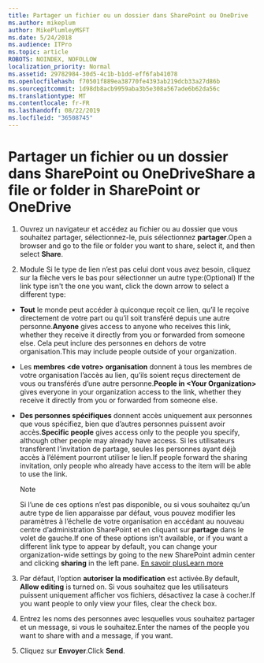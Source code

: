 ```yaml
---
title: Partager un fichier ou un dossier dans SharePoint ou OneDrive
ms.author: mikeplum
author: MikePlumleyMSFT
ms.date: 5/24/2018
ms.audience: ITPro
ms.topic: article
ROBOTS: NOINDEX, NOFOLLOW
localization_priority: Normal
ms.assetid: 29782984-30d5-4c1b-b1dd-eff6fab41078
ms.openlocfilehash: f70501f889ea38770fe4393ab219dcb33a27d86b
ms.sourcegitcommit: 1d98db8acb9959aba3b5e308a567ade6b62da56c
ms.translationtype: MT
ms.contentlocale: fr-FR
ms.lasthandoff: 08/22/2019
ms.locfileid: "36508745"
---
```

# <a name="share-a-file-or-folder-in-sharepoint-or-onedrive"></a><span data-ttu-id="1280e-102">Partager un fichier ou un dossier dans SharePoint ou OneDrive</span><span class="sxs-lookup"><span data-stu-id="1280e-102">Share a file or folder in SharePoint or OneDrive</span></span>

1. <span data-ttu-id="1280e-103">Ouvrez un navigateur et accédez au fichier ou au dossier que vous souhaitez partager, sélectionnez-le, puis sélectionnez **partager**.</span><span class="sxs-lookup"><span data-stu-id="1280e-103">Open a browser and go to the file or folder you want to share, select it, and then select **Share**.</span></span> 
    
2. <span data-ttu-id="1280e-104">Module Si le type de lien n’est pas celui dont vous avez besoin, cliquez sur la flèche vers le bas pour sélectionner un autre type:</span><span class="sxs-lookup"><span data-stu-id="1280e-104">(Optional) If the link type isn't the one you want, click the down arrow to select a different type:</span></span>
    
  - <span data-ttu-id="1280e-105">**Tout** le monde peut accéder à quiconque reçoit ce lien, qu’il le reçoive directement de votre part ou qu’il soit transféré depuis une autre personne.</span><span class="sxs-lookup"><span data-stu-id="1280e-105">**Anyone** gives access to anyone who receives this link, whether they receive it directly from you or forwarded from someone else.</span></span> <span data-ttu-id="1280e-106">Cela peut inclure des personnes en dehors de votre organisation.</span><span class="sxs-lookup"><span data-stu-id="1280e-106">This may include people outside of your organization.</span></span> 
    
  - <span data-ttu-id="1280e-107">Les **membres \<de votre\> organisation** donnent à tous les membres de votre organisation l’accès au lien, qu’ils soient reçus directement de vous ou transférés d’une autre personne.</span><span class="sxs-lookup"><span data-stu-id="1280e-107">**People in \<Your Organization\>** gives everyone in your organization access to the link, whether they receive it directly from you or forwarded from someone else.</span></span> 
    
  - <span data-ttu-id="1280e-108">**Des personnes spécifiques** donnent accès uniquement aux personnes que vous spécifiez, bien que d’autres personnes puissent avoir accès.</span><span class="sxs-lookup"><span data-stu-id="1280e-108">**Specific people** gives access only to the people you specify, although other people may already have access.</span></span> <span data-ttu-id="1280e-109">Si les utilisateurs transfèrent l’invitation de partage, seules les personnes ayant déjà accès à l’élément pourront utiliser le lien.</span><span class="sxs-lookup"><span data-stu-id="1280e-109">If people forward the sharing invitation, only people who already have access to the item will be able to use the link.</span></span> 
    
    > [!NOTE]
    > <span data-ttu-id="1280e-110">Si l’une de ces options n’est pas disponible, ou si vous souhaitez qu’un autre type de lien apparaisse par défaut, vous pouvez modifier les paramètres à l’échelle de votre organisation en accédant au nouveau centre d’administration SharePoint et en cliquant sur **partage** dans le volet de gauche.</span><span class="sxs-lookup"><span data-stu-id="1280e-110">If one of these options isn't available, or if you want a different link type to appear by default, you can change your organization-wide settings by going to the new SharePoint admin center and clicking **sharing** in the left pane.</span></span> [<span data-ttu-id="1280e-111">En savoir plus</span><span class="sxs-lookup"><span data-stu-id="1280e-111">Learn more</span></span>](https://go.microsoft.com/fwlink/?linkid=866426)
  
3. <span data-ttu-id="1280e-112">Par défaut, l’option **autoriser la modification** est activée.</span><span class="sxs-lookup"><span data-stu-id="1280e-112">By default, **Allow editing** is turned on.</span></span> <span data-ttu-id="1280e-113">Si vous souhaitez que les utilisateurs puissent uniquement afficher vos fichiers, désactivez la case à cocher.</span><span class="sxs-lookup"><span data-stu-id="1280e-113">If you want people to only view your files, clear the check box.</span></span> 
    
4. <span data-ttu-id="1280e-114">Entrez les noms des personnes avec lesquelles vous souhaitez partager et un message, si vous le souhaitez.</span><span class="sxs-lookup"><span data-stu-id="1280e-114">Enter the names of the people you want to share with and a message, if you want.</span></span>
    
5. <span data-ttu-id="1280e-115">Cliquez sur **Envoyer**.</span><span class="sxs-lookup"><span data-stu-id="1280e-115">Click **Send**.</span></span> 
    

